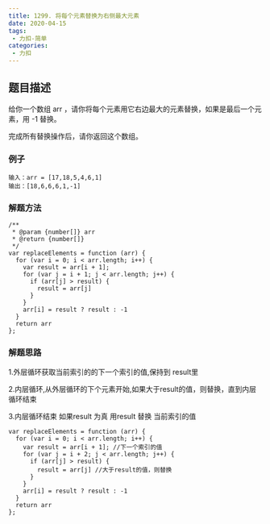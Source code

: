 ```yaml
---
title: 1299. 将每个元素替换为右侧最大元素
date: 2020-04-15
tags:
 - 力扣-简单
categories: 
 - 力扣
---
```

## 题目描述
给你一个数组 arr ，请你将每个元素用它右边最大的元素替换，如果是最后一个元素，用 -1 替换。

完成所有替换操作后，请你返回这个数组。
### 例子
```
输入：arr = [17,18,5,4,6,1]
输出：[18,6,6,6,1,-1]

```

### 解题方法

```
/**
 * @param {number[]} arr
 * @return {number[]}
 */
var replaceElements = function (arr) {
  for (var i = 0; i < arr.length; i++) {
    var result = arr[i + 1];
    for (var j = i + 1; j < arr.length; j++) {
      if (arr[j] > result) {
        result = arr[j]
      }
    }
    arr[i] = result ? result : -1
  }
  return arr
};
```
### 解题思路

1.外层循环获取当前索引的的下一个索引的值,保持到 result里

2.内层循环,从外层循环的下个元素开始,如果大于result的值，则替换，直到内层循环结束

3.内层循环结束 如果result 为真 用result 替换 当前索引的值

```
var replaceElements = function (arr) {
  for (var i = 0; i < arr.length; i++) {
    var result = arr[i + 1]; //下一个索引的值
    for (var j = i + 2; j < arr.length; j++) {
      if (arr[j] > result) {
        result = arr[j] //大于result的值，则替换
      }
    }
    arr[i] = result ? result : -1
  }
  return arr
};
```
